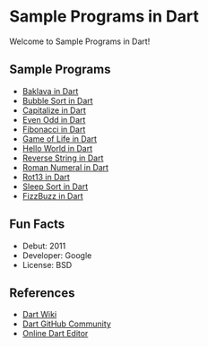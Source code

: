 # Sample Programs in Dart

Welcome to Sample Programs in Dart!

## Sample Programs

- [Baklava in Dart][4]
- [Bubble Sort in Dart][3]
- [Capitalize in Dart][2]
- [Even Odd in Dart](https://therenegadecoder.com/code/even-odd-in-dart/)
- [Fibonacci in Dart](https://therenegadecoder.com/code/fibonacci-in-dart/)
- [Game of Life in Dart][5]
- [Hello World in Dart](https://therenegadecoder.com/blog/hello-world-in-dart/)
- [Reverse String in Dart](https://therenegadecoder.com/code/reverse-a-string-in-dart/)
- [Roman Numeral in Dart](https://therenegadecoder.com/code/roman-numeral-in-dart/)
- [Rot13 in Dart][1]
- [Sleep Sort in Dart](https://github.com/TheRenegadeCoder/sample-programs/issues/1205)
- [FizzBuzz in Dart](fizz-buzz.dart)

## Fun Facts

- Debut: 2011
- Developer: Google
- License: BSD

## References

- [Dart Wiki](<https://en.wikipedia.org/wiki/Dart_(programming_language)>)
- [Dart GitHub Community](https://github.com/dart-lang)
- [Online Dart Editor](https://dartpad.dartlang.org/)

[1]: https://github.com/TheRenegadeCoder/sample-programs/issues/1676
[2]: https://github.com/TheRenegadeCoder/sample-programs/issues/1679
[3]: https://github.com/TheRenegadeCoder/sample-programs/issues/1695
[4]: https://github.com/TheRenegadeCoder/sample-programs/issues/1728
[5]: https://github.com/TheRenegadeCoder/sample-programs/issues/1859
